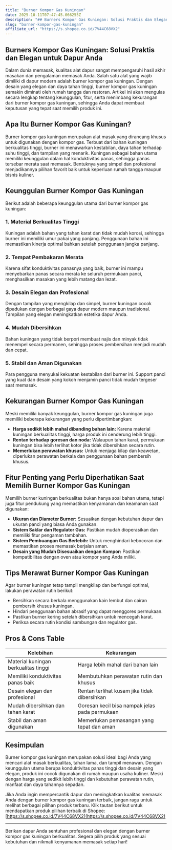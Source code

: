 ```yaml
---
title: "Burner Kompor Gas Kuningan"
date: 2025-10-11T07:47:45.066255Z
description: "## Burners Kompor Gas Kuningan: Solusi Praktis dan Elegan untuk Dapur Anda..."
slug: "burner-kompor-gas-kuningan"
affiliate_url: "https://s.shopee.co.id/7V44C68VX2"
---
```

## Burners Kompor Gas Kuningan: Solusi Praktis dan Elegan untuk Dapur Anda

Dalam dunia memasak, kualitas alat dapur sangat mempengaruhi hasil akhir masakan dan pengalaman memasak Anda. Salah satu alat yang wajib dimiliki di dapur modern adalah burner kompor gas kuningan. Dengan desain yang elegan dan daya tahan tinggi, burner kompor gas kuningan semakin diminati oleh rumah tangga dan restoran. Artikel ini akan mengulas secara lengkap tentang keunggulan, fitur, serta menimbang kekurangan dari burner kompor gas kuningan, sehingga Anda dapat membuat keputusan yang tepat saat memilih produk ini.

## Apa Itu Burner Kompor Gas Kuningan?

Burner kompor gas kuningan merupakan alat masak yang dirancang khusus untuk digunakan dengan kompor gas. Terbuat dari bahan kuningan berkualitas tinggi, burner ini menawarkan kestabilan, daya tahan terhadap suhu tinggi, dan tampilan yang menarik. Kuningan sebagai bahan utama memiliki keunggulan dalam hal konduktivitas panas, sehingga panas tersebar merata saat memasak. Bentuknya yang simpel dan profesional menjadikannya pilihan favorit baik untuk keperluan rumah tangga maupun bisnis kuliner.

## Keunggulan Burner Kompor Gas Kuningan

Berikut adalah beberapa keunggulan utama dari burner kompor gas kuningan:

### 1. Material Berkualitas Tinggi
Kuningan adalah bahan yang tahan karat dan tidak mudah korosi, sehingga burner ini memiliki umur pakai yang panjang. Penggunaan bahan ini memastikan kinerja optimal bahkan setelah penggunaan jangka panjang.

### 2. Tempat Pembakaran Merata
Karena sifat konduktivitas panasnya yang baik, burner ini mampu menyebarkan panas secara merata ke seluruh permukaan panci, menghasilkan masakan yang lebih matang dan lezat.

### 3. Desain Elegan dan Profesional
Dengan tampilan yang mengkilap dan simpel, burner kuningan cocok dipadukan dengan berbagai gaya dapur modern maupun tradisional. Tampilan yang elegan meningkatkan estetika dapur Anda.

### 4. Mudah Dibersihkan
Bahan kuningan yang tidak berpori membuat najis dan minyak tidak menempel secara permanen, sehingga proses pembersihan menjadi mudah dan cepat.

### 5. Stabil dan Aman Digunakan
Para pengguna menyukai kekuatan kestabilan dari burner ini. Support panci yang kuat dan desain yang kokoh menjamin panci tidak mudah tergeser saat memasak.

## Kekurangan Burner Kompor Gas Kuningan

Meski memiliki banyak keunggulan, burner kompor gas kuningan juga memiliki beberapa kekurangan yang perlu dipertimbangkan:

- **Harga sedikit lebih mahal dibanding bahan lain:** Karena material kuningan berkualitas tinggi, harga produk ini cenderung lebih tinggi.
- **Rentan terhadap goresan dan noda:** Walaupun tahan karat, permukaan kuningan bisa lebih terlihat kotor jika tidak dibersihkan secara rutin.
- **Memerlukan perawatan khusus:** Untuk menjaga kilap dan keawetan, diperlukan perawatan berkala dan penggunaan bahan pembersih khusus.

## Fitur Penting yang Perlu Diperhatikan Saat Memilih Burner Kompor Gas Kuningan

Memilih burner kuningan berkualitas bukan hanya soal bahan utama, tetapi juga fitur pendukung yang memastikan kenyamanan dan keamanan saat digunakan:

- **Ukuran dan Diameter Burner:** Sesuaikan dengan kebutuhan dapur dan ukuran panci yang biasa Anda gunakan.
- **Sistem Saklar dan Regulator Gas:** Pastikan mudah dioperasikan dan memiliki fitur pengaman tambahan.
- **Sistem Pembuangan Gas Berlebih:** Untuk menghindari kebocoran dan memastikan proses memasak berjalan aman.
- **Desain yang Mudah Disesuaikan dengan Kompor:** Pastikan kompatibilitas dengan oven atau kompor yang Anda miliki.

## Tips Merawat Burner Kompor Gas Kuningan

Agar burner kuningan tetap tampil mengkilap dan berfungsi optimal, lakukan perawatan rutin berikut:

- Bersihkan secara berkala menggunakan kain lembut dan cairan pembersih khusus kuningan.
- Hindari penggunaan bahan abrasif yang dapat menggores permukaan.
- Pastikan burner kering setelah dibersihkan untuk mencegah karat.
- Periksa secara rutin kondisi sambungan dan regulator gas.

## Pros & Cons Table

| Kelebihan                                  | Kekurangan                                      |
|--------------------------------------------|------------------------------------------------|
| Material kuningan berkualitas tinggi     | Harga lebih mahal dari bahan lain             |
| Memiliki konduktivitas panas baik        | Membutuhkan perawatan rutin dan khusus      |
| Desain elegan dan profesional             | Rentan terlihat kusam jika tidak dibersihkan |
| Mudah dibersihkan dan tahan karat        | Goresan kecil bisa nampak jelas pada permukaan|
| Stabil dan aman digunakan                 | Memerlukan pemasangan yang tepat dan aman   |

## Kesimpulan

Burner kompor gas kuningan merupakan solusi ideal bagi Anda yang mencari alat masak berkualitas, tahan lama, dan tampil menawan. Dengan keunggulan utama berupa konduktivitas panas tinggi dan desain yang elegan, produk ini cocok digunakan di rumah maupun usaha kuliner. Meski dengan harga yang sedikit lebih tinggi dan kebutuhan perawatan rutin, manfaat dan daya tahannya sepadan.

Jika Anda ingin mempercantik dapur dan meningkatkan kualitas memasak Anda dengan burner kompor gas kuningan terbaik, jangan ragu untuk melihat berbagai pilihan produk terbaru. Klik tautan berikut untuk mendapatkan produk pilihan terbaik di Shopee: [https://s.shopee.co.id/7V44C68VX2](https://s.shopee.co.id/7V44C68VX2)

---

Berikan dapur Anda sentuhan profesional dan elegan dengan burner kompor gas kuningan berkualitas. Segera pilih produk yang sesuai kebutuhan dan nikmati kenyamanan memasak setiap hari!